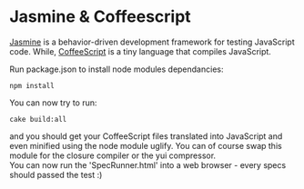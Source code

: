 Jasmine & Coffeescript
=================================

[Jasmine](http://jasmine.github.io/2.0/introduction.html) is a behavior-driven development framework for testing JavaScript code. While, [CoffeeScript](http://coffeescript.org/) is a tiny language that compiles JavaScript.    

Run package.json to install node modules dependancies:
```
npm install
```

You can now try to run: 
```
cake build:all
```

and you should get your CoffeeScript files translated into JavaScript and even minified using the node module uglify. You can of course swap this module for the closure compiler or the yui compressor.    
You can now run the 'SpecRunner.html' into a web browser - every specs should passed the test :)